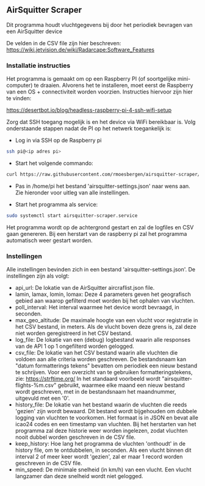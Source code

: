 ## AirSquitter Scraper
Dit programma houdt vluchtgegevens bij door het periodiek bevragen van een AirSquitter device

De velden in de CSV file zijn hier beschreven:
https://wiki.jetvision.de/wiki/Radarcape:Software_Features

### Installatie instructies
Het programma is gemaakt om op een Raspberry PI (of soortgelijke mini-computer) te draaien.
Alvorens het te installeren, moet eerst de Raspberry van een OS + connectiviteit worden voorzien.
Instructies hiervoor zijn hier te vinden:

https://desertbot.io/blog/headless-raspberry-pi-4-ssh-wifi-setup

Zorg dat SSH toegang mogelijk is en het device via WiFi bereikbaar is.
Volg onderstaande stappen nadat de PI op het netwerk toegankelijk is:

- Log in via SSH op de Raspberry pi
```bash
ssh pi@<ip adres pi>
```
- Start het volgende commando:
```bash
curl https://raw.githubusercontent.com/rmoesbergen/airsquitter-scraper/master/install.sh | bash
```
- Pas in /home/pi het bestand 'airsquitter-settings.json' naar wens aan. Zie hieronder voor uitleg van alle instellingen.

- Start het programma als service:
```bash
sudo systemctl start airsquitter-scraper.service
```

Het programma wordt op de achtergrond gestart en zal de logfiles en CSV gaan genereren. Bij een
herstart van de raspberry pi zal het programma automatisch weer gestart worden.

### Instellingen
Alle instellingen bevinden zich in een bestand 'airsquitter-settings.json'. De instellingen zijn als volgt:

- api_url: De lokatie van de AirSquitter aircraflist.json file.
- lamin, lamax, lomin, lomax: Deze 4 parameters geven het geografisch gebied aan waarop gefilterd moet worden bij het ophalen van vluchten.
- poll_interval: Het interval waarmee het device wordt bevraagd, in seconden.
- max_geo_altitude: De maximale hoogte van een vlucht voor registratie in het CSV bestand, in meters. Als de vlucht boven deze grens is,
zal deze niet worden geregistreerd in het CSV bestand.
- log_file: De lokatie van een (debug) logbestand waarin alle responses van de API 1 op 1 ongefilterd worden gelogged.
- csv_file: De lokatie van het CSV bestand waarin alle vluchten die voldoen aan alle criteria worden geschreven.
De bestandsnaam kan "datum formatterings tekens" bevatten om periodiek een nieuw bestand te schrijven. Voor een overzicht van te gebruiken
formatteringstekens, zie: https://strftime.org/
In het standaard voorbeeld wordt "airsquitter-flights-%m.csv" gebruikt, waarmee elke maand een nieuw bestand wordt geschreven, met in de bestandsnaam
het maandnummer, uitgevuld met een '0'.
- history_file: De lokatie van het bestand waarin de vluchten die reeds 'gezien' zijn wordt bewaard. Dit bestand wordt bijgehouden om dubbele logging
van vluchten te voorkomen. Het formaat is in JSON en bevat alle icao24 codes en een timestamp van vluchten.
Bij het herstarten van het programma zal deze historie weer worden ingelezen, zodat vluchten nooit dubbel worden geschreven in de CSV file.
- keep_history: Hoe lang het programma de vluchten 'onthoudt' in de history file, om te ontdubbelen, in seconden.
Als een vlucht binnen dit interval 2 of meer keer wordt 'gezien', zal er maar 1 record worden geschreven in de CSV file.
- min_speed: De minimale snelheid (in km/h) van een vlucht. Een vlucht langzamer dan deze snelheid wordt niet gelogged.
